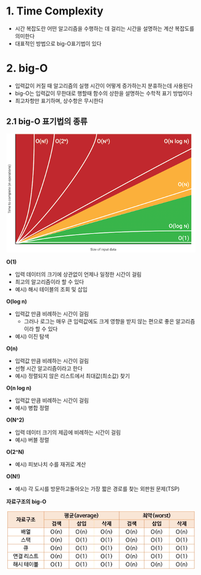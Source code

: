 # 1. Time Complexity

* 시간 복잡도란 어떤 알고리즘을 수행하는 데 걸리는 시간을 설명하는 계산 복잡도를 의미한다
* 대표적인 방법으로 big-O표기법이 있다

# 2. big-O

* 입력값이 커질 때 알고리즘의 실행 시간이 어떻게 증가하는지 분휴하는데 사용된다
* big-O는 입력값이 무한대로 행할때 함수의 상한을 설명하는 수학적 표기 방법이다
* 최고차항만 표기하며, 상수항은 무시한다



## 2.1 big-O 표기법의 종류

![Big O notation](./images/big-o-chart.png)

**O(1)**

* 입력 데이터의 크기에 상관없이 언제나 일정한 시간이 걸림
* 최고의 알고리즘이라 할 수 있다
* 예시) 해시 테이블의 조회 및 삽입

**O(log n)**

* 입력값 만큼 비례하는 시간이 걸림
  * 그러나 로그는 매우 큰 입력값에도 크게 영향을 받지 않는 편으로 좋은 알고리즘이라 할 수 있다
* 예시) 이진 탐색

**O(n)**

* 입력값 만큼 비례하는 시간이 걸림
* 선형 시간 알고리즘이라고 한다
* 예시) 정렬되지 않은 리스트에서 최대값(최소값) 찾기

**O(n log n)**

* 입력값 만큼 비례하는 시간이 걸림
* 예시) 병합 정렬

**O(N^2)**

* 입력 데이터 크기의 제곱에 비례하는 시간이 걸림
* 예시) 버블 정렬

**O(2^N)**

* 예시) 피보나치 수를 재귀로 계산

**O(N!)**

* 예시) 각 도시를 방문하고돌아오는 가장 짧은 경로를 찾는 외판원 문제(TSP)

**자료구조의 big-O**

![data structure](./images/data-structure-big-o.png)

